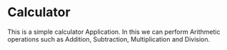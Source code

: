# Calculator
This is a simple calculator Application. In this we can perform Arithmetic operations such as Addition, Subtraction, Multiplication and Division. 
